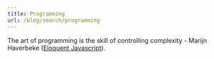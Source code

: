 ```yaml
---
title: Programming
url: /blog/search/programming
---
```


The art of programming is the skill of controlling complexity - Marijn Haverbeke ([Eloquent Javascript](http://eloquentjavascript.net/)).
